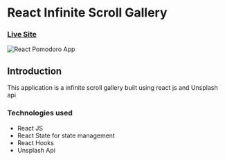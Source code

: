 # React Infinite Scroll Gallery

### [Live Site](https://happy-bhabha-676a03.netlify.app)

![React Pomodoro App](https://i.imgur.com/2bIfY43.png)

## Introduction

This application is a infinite scroll gallery built using react js and Unsplash api

### Technologies used

- React JS
- React State for state management
- React Hooks
- Unsplash Api
